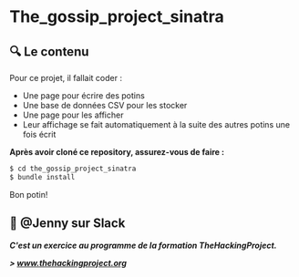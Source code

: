 # The_gossip_project_sinatra

## :mag: Le contenu

Pour ce projet, il fallait coder :

* Une page pour écrire des potins
* Une base de données CSV pour les stocker
* Une page pour les afficher
* Leur affichage se fait automatiquement à la suite des autres potins une fois écrit

**Après avoir cloné ce repository, assurez-vous de faire :**
```sh
$ cd the_gossip_project_sinatra
$ bundle install
```
Bon potin!

## :european_post_office: @Jenny sur Slack

***C'est un exercice au programme de la formation TheHackingProject.***

***> www.thehackingproject.org***
